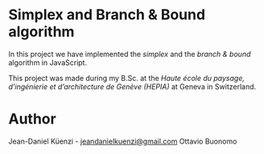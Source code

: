 # Simplex and Branch & Bound algorithm

In this project we have implemented the *simplex* and the *branch & bound* algorithm in JavaScript.

This project was made during my B.Sc. at the *Haute école du paysage, d’ingénierie et d’architecture de Genève (HEPIA)* at Geneva in Switzerland.

# Author

Jean-Daniel Küenzi - jeandanielkuenzi@gmail.com
Ottavio Buonomo
